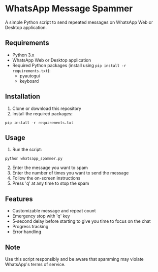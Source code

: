 # WhatsApp Message Spammer

A simple Python script to send repeated messages on WhatsApp Web or Desktop application.

## Requirements
- Python 3.x
- WhatsApp Web or Desktop application
- Required Python packages (install using `pip install -r requirements.txt`):
  - pyautogui
  - keyboard

## Installation
1. Clone or download this repository
2. Install the required packages:
```
pip install -r requirements.txt
```

## Usage
1. Run the script:
```
python whatsapp_spammer.py
```
2. Enter the message you want to spam
3. Enter the number of times you want to send the message
4. Follow the on-screen instructions
5. Press 'q' at any time to stop the spam

## Features
- Customizable message and repeat count
- Emergency stop with 'q' key
- 5-second delay before starting to give you time to focus on the chat
- Progress tracking
- Error handling

## Note
Use this script responsibly and be aware that spamming may violate WhatsApp's terms of service.

